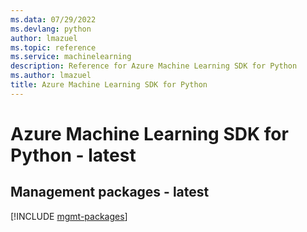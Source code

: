 ```yaml
---
ms.data: 07/29/2022
ms.devlang: python
author: lmazuel
ms.topic: reference
ms.service: machinelearning
description: Reference for Azure Machine Learning SDK for Python
ms.author: lmazuel
title: Azure Machine Learning SDK for Python
---
```

# Azure Machine Learning SDK for Python - latest

## Management packages - latest
[!INCLUDE [mgmt-packages](machine-learning-mgmt-index.md)]